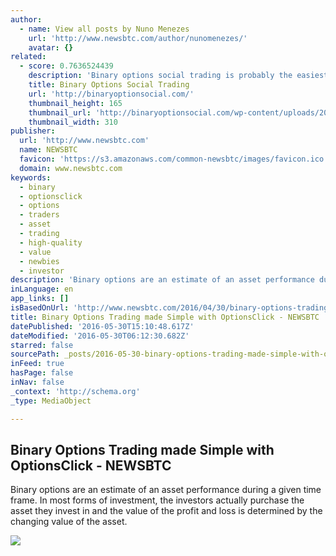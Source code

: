 ```yaml
---
author:
  - name: View all posts by Nuno Menezes
    url: 'http://www.newsbtc.com/author/nunomenezes/'
    avatar: {}
related:
  - score: 0.7636524439
    description: 'Binary options social trading is probably the easiest method to trade, small capital required to start, high ROI expected, available 24/7 on mobile or web'
    title: Binary Options Social Trading
    url: 'http://binaryoptionsocial.com/'
    thumbnail_height: 165
    thumbnail_url: 'http://binaryoptionsocial.com/wp-content/uploads/2016/05/img_5913-1-310x165.jpg?20ea69'
    thumbnail_width: 310
publisher:
  url: 'http://www.newsbtc.com'
  name: NEWSBTC
  favicon: 'https://s3.amazonaws.com/common-newsbtc/images/favicon.ico'
  domain: www.newsbtc.com
keywords:
  - binary
  - optionsclick
  - options
  - traders
  - asset
  - trading
  - high-quality
  - value
  - newbies
  - investor
description: 'Binary options are an estimate of an asset performance during a given time frame. In most forms of investment, the investors actually purchase the asset they invest in and the value of the profit and loss is determined by the changing value of the asset.'
inLanguage: en
app_links: []
isBasedOnUrl: 'http://www.newsbtc.com/2016/04/30/binary-options-trading-made-simple-optionsclick/'
title: Binary Options Trading made Simple with OptionsClick - NEWSBTC
datePublished: '2016-05-30T15:10:48.617Z'
dateModified: '2016-05-30T06:12:30.682Z'
starred: false
sourcePath: _posts/2016-05-30-binary-options-trading-made-simple-with-optionsclick-newsb.md
inFeed: true
hasPage: false
inNav: false
_context: 'http://schema.org'
_type: MediaObject

---
```

<article style=""><h1>Binary Options Trading made Simple with OptionsClick - NEWSBTC</h1><p>Binary options are an estimate of an asset performance during a given time frame. In most forms of investment, the investors actually purchase the asset they invest in and the value of the profit and loss is determined by the changing value of the asset.</p><img src="http://s3.amazonaws.com/main-newsbtc-images/2016/04/30200347/OptionsClickCover.jpg" /></article>